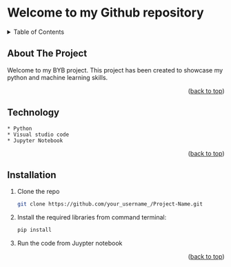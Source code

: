 <a name="readme-top"></a>

# Welcome to my Github repository

<details>
  <summary>Table of Contents</summary>
  <ol>
    <li>
      <a href="#about-the-project">About The Project</a>
    </li>
    <li>
      <a href="#technology">Technology</a>
    </li>
    <li><a href="#installation">Installation</a></li>
  </ol>
</details>


<!-- ABOUT THE PROJECT -->
## About The Project

Welcome to my BYB project. This project has been created to showcase my python and machine learning skills.

<p align="right">(<a href="#readme-top">back to top</a>)</p>


<!-- TECHNOLOGY -->
## Technology

    * Python
    * Visual studio code
    * Jupyter Notebook

<p align="right">(<a href="#readme-top">back to top</a>)</p>

<!-- INSTALLATION -->
## Installation

1. Clone the repo
   ```sh
   git clone https://github.com/your_username_/Project-Name.git
   ```
2. Install the required libraries from command terminal:
   ```sh
   pip install
   ```
3. Run the code from Juypter notebook

<p align="right">(<a href="#readme-top">back to top</a>)</p>

